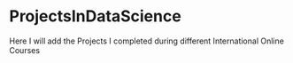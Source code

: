 ProjectsInDataScience
=====================

Here I will add the Projects I completed during different International Online Courses
